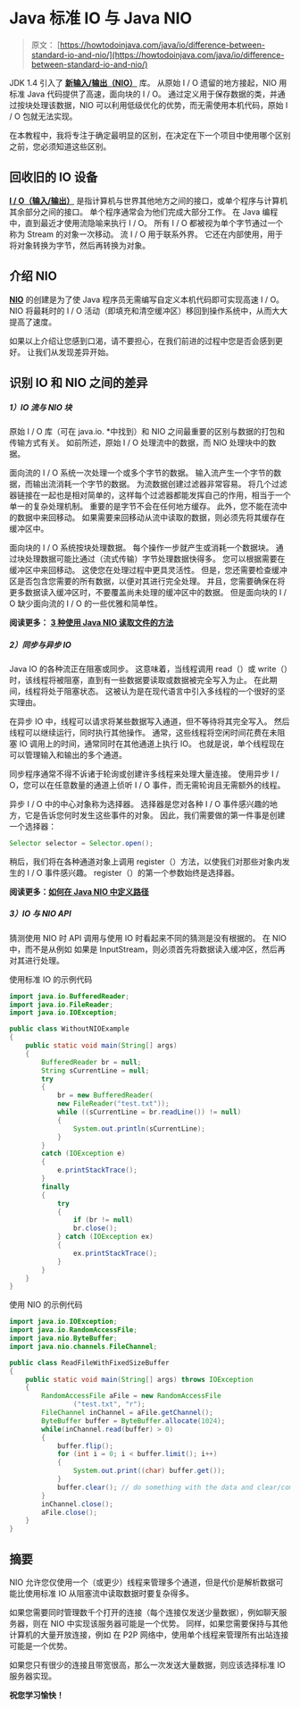 # Java 标准 IO 与 Java NIO

> 原文： [https://howtodoinjava.com/java/io/difference-between-standard-io-and-nio/](https://howtodoinjava.com/java/io/difference-between-standard-io-and-nio/)

JDK 1.4 引入了 [**新输入/输出（NIO）**](//howtodoinjava.com/category/java-7-features/nio/ "NIO") 库。 从原始 I / O 遗留的地方接起，NIO 用标准 Java 代码提供了高速，面向块的 I / O。 通过定义用于保存数据的类，并通过按块处理该数据，NIO 可以利用低级优化的优势，而无需使用本机代码，原始 I / O 包就无法实现。

在本教程中，我将专注于确定最明显的区别，在决定在下一个项目中使用哪个区别之前，您必须知道这些区别。

## **回收旧的 IO 设备**

[**I / O（输入/输出）**](//howtodoinjava.com "java io") 是指计算机与世界其他地方之间的接口，或单个程序与计算机其余部分之间的接口。 单个程序通常会为他们完成大部分工作。 在 Java 编程中，直到最近才使用流隐喻来执行 I / O。 所有 I / O 都被视为单个字节通过一个称为 Stream 的对象一次移动。 流 I / O 用于联系外界。 它还在内部使用，用于将对象转换为字节，然后再转换为对象。

## **介绍 NIO**

[**NIO**](//howtodoinjava.com/java-nio-tutorials/ "NIO Tutorials") 的创建是为了使 Java 程序员无需编写自定义本机代码即可实现高速 I / O。 NIO 将最耗时的 I / O 活动（即填充和清空缓冲区）移回到操作系统中，从而大大提高了速度。

如果以上介绍让您感到口渴，请不要担心，在我们前进的过程中您是否会感到更好。 让我们从发现差异开始。

## **识别 IO 和 NIO 之间的差异**

##### **1）IO 流与 NIO 块**

原始 I / O 库（可在 java.io. *中找到）和 NIO 之间最重要的区别与数据的打包和传输方式有关。 如前所述，原始 I / O 处理流中的数据，而 NIO 处理块中的数据。

面向流的 I / O 系统一次处理一个或多个字节的数据。 输入流产生一个字节的数据，而输出流消耗一个字节的数据。 为流数据创建过滤器非常容易。 将几个过滤器链接在一起也是相对简单的，这样每个过滤器都能发挥自己的作用，相当于一个单一的复杂处理机制。 重要的是字节不会在任何地方缓存。 此外，您不能在流中的数据中来回移动。 如果需要来回移动从流中读取的数据，则必须先将其缓存在缓冲区中。

面向块的 I / O 系统按块处理数据。 每个操作一步就产生或消耗一个数据块。 通过块处理数据可能比通过（流式传输）字节处理数据快得多。 您可以根据需要在缓冲区中来回移动。 这使您在处理过程中更具灵活性。 但是，您还需要检查缓冲区是否包含您需要的所有数据，以便对其进行完全处理。 并且，您需要确保在将更多数据读入缓冲区时，不要覆盖尚未处理的缓冲区中的数据。 但是面向块的 I / O 缺少面向流的 I / O 的一些优雅和简单性。

**阅读更多：** [**3 种使用 Java NIO 读取文件的方法**](//howtodoinjava.com/java-7/nio/3-ways-to-read-files-using-java-nio/ "3 ways to read files using Java NIO")

##### **2）同步与异步 IO**

Java IO 的各种流正在阻塞或同步。 这意味着，当线程调用 read（）或 write（）时，该线程将被阻塞，直到有一些数据要读取或数据被完全写入为止。 在此期间，线程将处于阻塞状态。 这被认为是在现代语言中引入多线程的一个很好的坚实理由。

在异步 IO 中，线程可以请求将某些数据写入通道，但不等待将其完全写入。 然后线程可以继续运行，同时执行其他操作。 通常，这些线程将空闲时间花费在未阻塞 IO 调用上的时间，通常同时在其他通道上执行 IO。 也就是说，单个线程现在可以管理输入和输出的多个通道。

同步程序通常不得不诉诸于轮询或创建许多线程来处理大量连接。 使用异步 I / O，您可以在任意数量的通道上侦听 I / O 事件，而无需轮询且无需额外的线程。

异步 I / O 中的中心对象称为选择器。 选择器是您对各种 I / O 事件感兴趣的地方，它是告诉您何时发生这些事件的对象。 因此，我们需要做的第一件事是创建一个选择器：

```java
Selector selector = Selector.open();

```

稍后，我们将在各种通道对象上调用 register（）方法，以使我们对那些对象内发生的 I / O 事件感兴趣。 register（）的第一个参数始终是选择器。

**阅读更多：[如何在 Java NIO 中定义路径](//howtodoinjava.com/java-7/nio/how-to-define-path-in-java-nio/ "How to define Path in java NIO")**

##### **3）IO 与 NIO API**

猜测使用 NIO 时 API 调用与使用 IO 时看起来不同的猜测是没有根据的。 在 NIO 中，而不是从例如 如果是 InputStream，则必须首先将数据读入缓冲区，然后再对其进行处理。

使用标准 IO 的示例代码

```java
import java.io.BufferedReader;
import java.io.FileReader;
import java.io.IOException;

public class WithoutNIOExample
{
    public static void main(String[] args)
    {
        BufferedReader br = null;
        String sCurrentLine = null;
        try
        {
            br = new BufferedReader(
            new FileReader("test.txt"));
            while ((sCurrentLine = br.readLine()) != null)
            {
                System.out.println(sCurrentLine);
            }
        }
        catch (IOException e)
        {
            e.printStackTrace();
        }
        finally
        {
            try
            {
                if (br != null)
                br.close();
            } catch (IOException ex)
            {
                ex.printStackTrace();
            }
        }
    }
}

```

使用 NIO 的示例代码

```java
import java.io.IOException;
import java.io.RandomAccessFile;
import java.nio.ByteBuffer;
import java.nio.channels.FileChannel;

public class ReadFileWithFixedSizeBuffer
{
    public static void main(String[] args) throws IOException
    {
        RandomAccessFile aFile = new RandomAccessFile
                ("test.txt", "r");
        FileChannel inChannel = aFile.getChannel();
        ByteBuffer buffer = ByteBuffer.allocate(1024);
        while(inChannel.read(buffer) > 0)
        {
            buffer.flip();
            for (int i = 0; i < buffer.limit(); i++)
            {
                System.out.print((char) buffer.get());
            }
            buffer.clear(); // do something with the data and clear/compact it.
        }
        inChannel.close();
        aFile.close();
    }
}

```

## **摘要**

NIO 允许您仅使用一个（或更少）线程来管理多个通道，但是代价是解析数据可能比使用标准 IO 从阻塞流中读取数据时要复杂得多。

如果您需要同时管理数千个打开的连接（每个连接仅发送少量数据），例如聊天服务器，则在 NIO 中实现该服务器可能是一个优势。 同样，如果您需要保持与其他计算机的大量开放连接，例如 在 P2P 网络中，使用单个线程来管理所有出站连接可能是一个优势。

如果您只有很少的连接且带宽很高，那么一次发送大量数据，则应该选择标准 IO 服务器实现。

**祝您学习愉快！**
